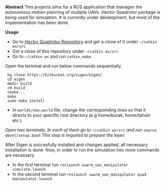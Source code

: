 # 

**Abstract**
This projects aims for a ROS application that manages the autonomous motion planning of multiple UAVs. Hector Quadrotor package is being used for simulation. It is currently under development, but most of the implementation has been done.

**Usage**

 - Go to [ Hector Quadrotor Repository](https://github.com/tu-darmstadt-ros-pkg/hector_quadrotor) and get a clone of it under `∼/catkin ws/src`
 - Get a close of this repository under `∼/catkin ws/src`
 - Go to `∼/catkin ws` and run `catkin_make`
 
 Open the terminal and run below commands sequentially.
 ```
  hg clone https://bitbucket.org/eigen/eigen/
  cd eigen
  mkdir build
  cd build
  cmake ..
  make
  sudo make install
 ```
 
 - In `worlds/new.world` file, change the corresponding lines so that it directs to your specific root directory.(e.g home/burak, home/tahsin etc.)
 
 *Open two terminals. In each of them go to `∼/catkin ws/src` and run
`source devel/setup.bash`
This step is required to prepare the layer.*

After Eigen is succesfully installed and changes applied, all necessary installation is done. Now, in
 order to run the simulation two more commands are necessary:
 
 - In the first terminal run `roslaunch swarm_uav_manipulator simulate.launch`
 - In the second terminal run `roslaunch swarm_uav_manipulator quad manipulator.launch`
